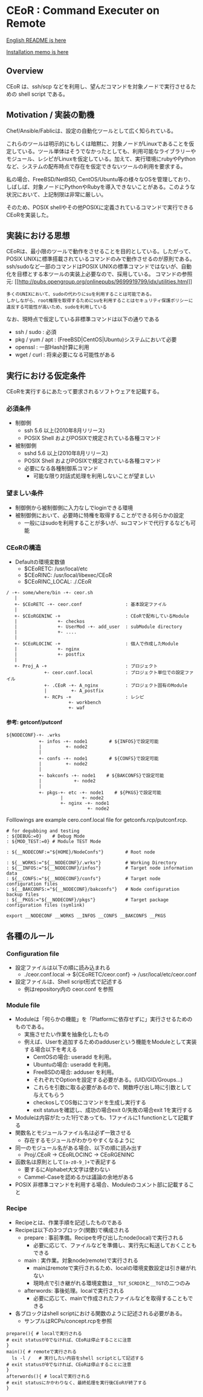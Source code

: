 # CEoR : Command Executer on Remote 

[English README is here](https://github.com/sheo0147/CEoR/blob/master/README_en.md)

[Installation memo is here](https://github.com/sheo0147/CEoR/blob/master/Doc/INSTALL.md)

## Overview 

CEoR は、ssh/scp などを利用し、望んだコマンドを対象ノードで実行させるための shell script である。

## Motivation / 実装の動機 

Chef/Ansible/Fablicは、設定の自動化ツールとして広く知られている。

これらのツールは明示的にもしくは暗黙に、対象ノードがLinuxであることを仮定している。ツール単体はそうでなかったとしても、利用可能なライブラリーやモジュール、レシピがLinuxを仮定している。加えて、実行環境にrubyやPythonなど、システムの配布時点で存在を仮定できないツールの利用を要求する。

私の場合、FreeBSD/NetBSD, CentOS/Ubuntu等の様々なOSを管理しており、しばしば、対象ノードにPythonやRubyを導入できないことがある。このような状況において、上記制限は非常に厳しい。

そのため、POSIX shellやその他POSIXに定義されているコマンドで実行できるCEoRを実装した。

## 実装における思想 

CEoRは、最小限のツールで動作をさせることを目的としている。したがって、POSIX UNIXに標準搭載されているコマンドのみで動作させるのが原則である。ssh/sudoなど一部のコマンドはPOSIX UNIXの標準コマンドではないが、自動化を目標とする本ツールの実装上必要なので、採用している。
コマンドの参照元: [[http://pubs.opengroup.org/onlinepubs/9699919799/idx/utilities.html]]

```
多くのUNIXにおいて、sudoの代わりにsuを利用することは可能である。
しかしながら、root権限を取得するためにsuを利用することはセキュリティ保護ポリシーに違反する可能性が高いため、sudoを利用している
```

なお、現時点で仮定している非標準コマンドは以下の通りである
* ssh / sudo : 必須
* pkg / yum / apt : (FreeBSD|CentOS|Ubuntu)システムにおいて必要
* openssl : 一部Hash計算に利用
* wget / curl : 将来必要になる可能性がある

## 実行における仮定条件 

CEoRを実行するにあたって要求されるソフトウェアを記載する。

### 必須条件 

* 制御側
  * ssh 5.6 以上(2010年8月リリース)
  * POSIX Shell およびPOSIXで規定されている各種コマンド
* 被制御側
  * sshd 5.6 以上(2010年8月リリース)
  * POSIX Shell およびPOSIXで規定されている各種コマンド
  * 必要になる各種制御系コマンド
    * 可能な限り対話式処理を利用しないことが望ましい

### 望ましい条件 

* 制御側から被制御側に入力なしでloginできる環境
* 被制御側において、必要時に特権を取得することができる何らかの設定
  * 一般にはsudoを利用することが多いが、suコマンドで代行するなども可能

### CEoRの構造 

* Defaultの環境変数値
  * $CEoRETC: /usr/local/etc
  * $CEoRINC: /usr/local/libexec/CEoR
  * $CEoRINC_LOCAL: ./.CEoR
    
```
/ -+- some/where/bin -+- ceor.sh
   |
   +- $CEoRETC -+- ceor.conf                : 基本設定ファイル
   |
   +- $CEoRGENINC -+                        : CEoRで配布しているModule
   |               +- checkos
   |               +- UserMod -+- add_user  : subModule directory
   |               +- ....
   |
   +- $CEoRLOCINC -+                        : 個人で作成したModule
   |               +- nginx
   |               +- postfix
   |
   +- Proj_A -+                             : プロジェクト
              +- ceor.conf.local            : プロジェクト単位での設定ファイル
              +- .CEoR -+- A_nginx          : プロジェクト固有のModule
              |         +- A_postfix
              +- RCPs -+                    : レシピ
                       +- workbench
                       +- waf
```

#### 参考: getconf/putconf 

```
${NODECONF}-+- .wrks
            +- infos -+- node1        # ${INFOS}で設定可能
            |         +- node2
            |
            +- confs -+- node1        # ${CONFS}で設定可能
            |         +- node2
            |
            +- bakconfs -+- node1    # ${BAKCONFS}で設定可能
            |            +- node2
            |
            +- pkgs-+- etc -+- node1    # ${PKGS}で設定可能
                    |       +- node2
                    +- nginx -+- node1
                              +- node2
```

Folllowings are example cero.conf.local file for getconfs.rcp/putconf.rcp.

```
# for degubbing and testing
: ${DEBUG:=0}    # Debug Mode
: ${MOD_TEST:=0} # Module TEST Mode

: ${__NODECONF:="${HOME}/NodeConfs"}        # Root node

: ${__WORKS:="${__NODECONF}/.wrks"}         # Working Directory
: ${__INFOS:="${__NODECONF}/infos"}         # Target node information data
: ${__CONFS:="${__NODECONF}/confs"}         # Target node configuration files
: ${__BAKCONFS:="${__NODECONF}/bakconfs"}   # Node configuration backup files
: ${__PKGS:="${__NODECONF}/pkgs"}           # Target package configuration files (symlink)

export __NODECONF __WORKS __INFOS __CONFS __BAKCONFS __PKGS
```

## 各種のルール 

### Configuration file 

* 設定ファイルは以下の順に読み込まれる
  * ./ceor.conf.local -> ${CEoRETC/ceor.conf} -> /usr/local/etc/ceor.conf
* 設定ファイルは、Shell script形式で記述する
  * 例はrepository内の ceor.conf を参照

### Module file 

* Moduleは「何らかの機能」を「Platformに依存せずに」実行させるためのものである。
  * 実施させたい作業を抽象化したもの
  * 例えば、Userを追加するためのadduserという機能をModuleとして実装する場合以下を考える
    * CentOSの場合: useradd を利用。
    * Ubuntuの場合: useradd を利用。
    * FreeBSDの場合: adduser を利用。
    * それぞれでOptionを設定する必要がある。(UID/GID/Groups...)
    * これらを引数に取る必要があるので、関数呼び出し時に引数として与えてもらう
    * checkosしてOS毎にコマンドを生成し実行する
    * exit statusを確認し、成功の場合exit 0/失敗の場合exit 1を実行する
* Moduleは内容がたった1行であっても、1ファイルに1 functionとして記載する
* 関数名とモジュールファイル名は必ず一致させる
  * 存在するモジュールがわかりやすくなるように
* 同一のモジュール名がある場合、以下の順に読み出す
  * Proj/.CEoR -> CEoRLOCINC -> CEoRGENINC
* 函数名は原則として`[a-z0-9_]+`で表記する
  * 要するにAlphabet大文字は使わない
  * Cammel-Caseを認めるかは議論の余地がある
* POSIX 非標準コマンドを利用する場合、Moduleのコメント部に記載すること

### Recipe 

* Recipeとは、作業手順を記述したものである
* Recipeは以下の3つブロック(関数)で構成される
  * prepare : 事前準備。Recipeを呼び出したnode(local)で実行される
    * 必要に応じて、ファイルなどを準備し、実行先に転送しておくこともできる
  * main : 実作業。対象node(remote)で実行される
    * mainはremoteで実行されるため、localの環境変数設定は引き継がれない
    * 現時点で引き継がれる環境変数は`__TGT_SCRDIR`と`__TGT`の二つのみ
  * afterwords: 事後処理。localで実行される
    * 必要に応じて、mainで作成されたファイルなどを取得することもできる
* 各ブロックはshell scriptにおける関数のように記述される必要がある。
  * サンプルはRCPs/concept.rcpを参照

```
prepare(){ # localで実行される
# exit statusが0でなければ、CEoRは停止することに注意
}
main(){ # remoteで実行される
  ls -l /	# 実行したい内容をshell scriptとして記述する
# exit statusが0でなければ、CEoRは停止することに注意
}
afterwords(){ # localで実行される
# exit statusにかかわりなく、最終処理を実行後CEoRが終了する
}
```

